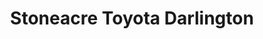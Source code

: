 ---
title: "Stoneacre Toyota Darlington"
url: /darlington/stoneacre-toyota-darlington/
shop: car
---
